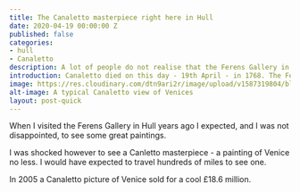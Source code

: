 ```yaml
---
title: The Canaletto masterpiece right here in Hull
date: 2020-04-19 00:00:00 Z
published: false
categories:
- hull
- Canaletto
description: A lot of people do not realise that the Ferens Gallery in Hull has a fabulous masterpiece by the Italian master Canaletto
introduction: Canaletto died on this day - 19th April - in 1768. The Ferens Gallery has one of his masterpieces.
image: https://res.cloudinary.com/dtn9ari2r/image/upload/v1587319804/blog/EVzyYCQU8AoFLsz.jpg
alt-image: A typical Canaletto view of Venices
layout: post-quick
---
```

When I visited the Ferens Gallery in Hull years ago I expected, and I was not disappointed, to see some great paintings. 

I was shocked however to see a Canletto masterpiece - a painting of Venice no less. I would have expected to travel hundreds of miles to see one.

In 2005 a Canaletto picture of Venice sold for a cool £18.6 million.
